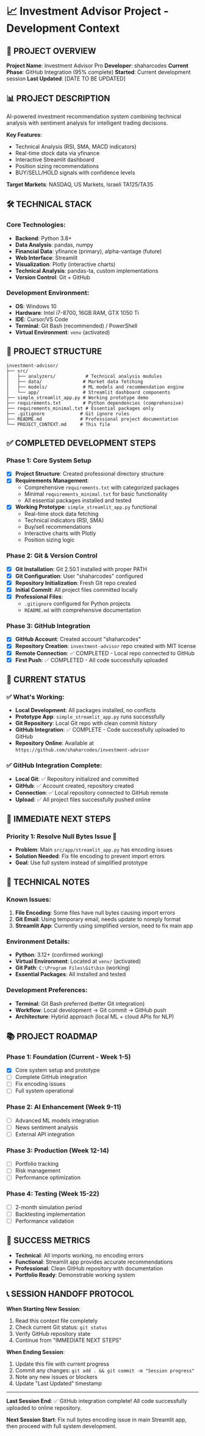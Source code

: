 # 📈 Investment Advisor Project - Development Context

## 🎯 PROJECT OVERVIEW

**Project Name**: Investment Advisor Pro
**Developer**: shaharcodes
**Current Phase**: GitHub Integration (95% complete)
**Started**: Current development session
**Last Updated**: [DATE TO BE UPDATED]

## 📊 PROJECT DESCRIPTION

AI-powered investment recommendation system combining technical analysis with sentiment analysis for intelligent trading decisions.

**Key Features**:
- Technical Analysis (RSI, SMA, MACD indicators)
- Real-time stock data via yfinance
- Interactive Streamlit dashboard
- Position sizing recommendations
- BUY/SELL/HOLD signals with confidence levels

**Target Markets**: NASDAQ, US Markets, Israeli TA125/TA35

## 🛠️ TECHNICAL STACK

### **Core Technologies**:
- **Backend**: Python 3.8+
- **Data Analysis**: pandas, numpy
- **Financial Data**: yfinance (primary), alpha-vantage (future)
- **Web Interface**: Streamlit
- **Visualization**: Plotly (interactive charts)
- **Technical Analysis**: pandas-ta, custom implementations
- **Version Control**: Git + GitHub

### **Development Environment**:
- **OS**: Windows 10
- **Hardware**: Intel i7-8700, 16GB RAM, GTX 1050 Ti
- **IDE**: Cursor/VS Code
- **Terminal**: Git Bash (recommended) / PowerShell
- **Virtual Environment**: `venv` (activated)

## 📁 PROJECT STRUCTURE

```
investment-advisor/
├── src/
│   ├── analyzers/           # Technical analysis modules
│   ├── data/               # Market data fetching
│   ├── models/             # ML models and recommendation engine
│   └── app/                # Streamlit dashboard components
├── simple_streamlit_app.py # Working prototype demo
├── requirements.txt        # Python dependencies (comprehensive)
├── requirements_minimal.txt # Essential packages only
├── .gitignore             # Git ignore rules
├── README.md              # Professional project documentation
└── PROJECT_CONTEXT.md     # This file
```

## ✅ COMPLETED DEVELOPMENT STEPS

### **Phase 1: Core System Setup**
- [x] **Project Structure**: Created professional directory structure
- [x] **Requirements Management**: 
  - Comprehensive `requirements.txt` with categorized packages
  - Minimal `requirements_minimal.txt` for basic functionality
  - All essential packages installed and tested
- [x] **Working Prototype**: `simple_streamlit_app.py` functional
  - Real-time stock data fetching
  - Technical indicators (RSI, SMA)
  - Buy/sell recommendations
  - Interactive charts with Plotly
  - Position sizing logic

### **Phase 2: Git & Version Control**
- [x] **Git Installation**: Git 2.50.1 installed with proper PATH
- [x] **Git Configuration**: User "shaharcodes" configured
- [x] **Repository Initialization**: Fresh Git repo created
- [x] **Initial Commit**: All project files committed locally
- [x] **Professional Files**: 
  - `.gitignore` configured for Python projects
  - `README.md` with comprehensive documentation

### **Phase 3: GitHub Integration** 
- [x] **GitHub Account**: Created account "shaharcodes"
- [x] **Repository Creation**: `investment-advisor` repo created with MIT license
- [x] **Remote Connection**: ✅ COMPLETED - Local repo connected to GitHub
- [x] **First Push**: ✅ COMPLETED - All code successfully uploaded

## 🚀 CURRENT STATUS

### **✅ What's Working**:
- **Local Development**: All packages installed, no conflicts
- **Prototype App**: `simple_streamlit_app.py` runs successfully
- **Git Repository**: Local Git repo with clean commit history
- **GitHub Integration**: ✅ COMPLETE - Code successfully uploaded to GitHub
- **Repository Online**: Available at `https://github.com/shaharcodes/investment-advisor`

### **✅ GitHub Integration Complete**:
- **Local Git**: ✅ Repository initialized and committed
- **GitHub**: ✅ Account created, repository created  
- **Connection**: ✅ Local repository connected to GitHub remote
- **Upload**: ✅ All project files successfully pushed online

## 🎯 IMMEDIATE NEXT STEPS

### **Priority 1: Resolve Null Bytes Issue** 🔧
- **Problem**: Main `src/app/streamlit_app.py` has encoding issues
- **Solution Needed**: Fix file encoding to prevent import errors
- **Goal**: Use full system instead of simplified prototype

## 🔧 TECHNICAL NOTES

### **Known Issues**:
1. **File Encoding**: Some files have null bytes causing import errors
2. **Git Email**: Using temporary email, needs update to noreply format
3. **Streamlit App**: Currently using simplified version, need to fix main app

### **Environment Details**:
- **Python**: 3.12+ (confirmed working)
- **Virtual Environment**: Located at `venv/` (activated)
- **Git Path**: `C:\Program Files\Git\bin` (working)
- **Essential Packages**: All installed and tested

### **Development Preferences**:
- **Terminal**: Git Bash preferred (better Git integration)
- **Workflow**: Local development → Git commit → GitHub push
- **Architecture**: Hybrid approach (local ML + cloud APIs for NLP)

## 📚 PROJECT ROADMAP

### **Phase 1: Foundation** (Current - Week 1-5)
- [x] Core system setup and prototype
- [ ] Complete GitHub integration
- [ ] Fix encoding issues
- [ ] Full system operational

### **Phase 2: AI Enhancement** (Week 9-11)
- [ ] Advanced ML models integration
- [ ] News sentiment analysis
- [ ] External API integration

### **Phase 3: Production** (Week 12-14)
- [ ] Portfolio tracking
- [ ] Risk management
- [ ] Performance optimization

### **Phase 4: Testing** (Week 15-22)
- [ ] 2-month simulation period
- [ ] Backtesting implementation
- [ ] Performance validation

## 🎯 SUCCESS METRICS

- **Technical**: All imports working, no encoding errors
- **Functional**: Streamlit app provides accurate recommendations
- **Professional**: Clean GitHub repository with documentation
- **Portfolio Ready**: Demonstrable working system

## 📞 SESSION HANDOFF PROTOCOL

**When Starting New Session**:
1. Read this context file completely
2. Check current Git status: `git status`
3. Verify GitHub repository state
4. Continue from "IMMEDIATE NEXT STEPS"

**When Ending Session**:
1. Update this file with current progress
2. Commit any changes: `git add . && git commit -m "Session progress"`
3. Note any new issues or blockers
4. Update "Last Updated" timestamp

---

**Last Session End**: ✅ GitHub integration complete! All code successfully uploaded to online repository.

**Next Session Start**: Fix null bytes encoding issue in main Streamlit app, then proceed with full system development.


